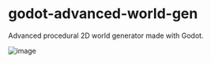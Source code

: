 # godot-advanced-world-gen
Advanced procedural 2D world generator made with Godot.

![image](https://user-images.githubusercontent.com/95621115/156170764-310938d7-b6b5-4fc2-9879-59f805907ead.png)
